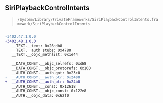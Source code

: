## SiriPlaybackControlIntents

> `/System/Library/PrivateFrameworks/SiriPlaybackControlIntents.framework/SiriPlaybackControlIntents`

```diff

-3402.47.1.0.0
+3402.48.1.0.0
   __TEXT.__text: 0x26cdb8
   __TEXT.__auth_stubs: 0x4780
   __TEXT.__objc_methlist: 0x1e44

   __DATA_CONST.__objc_selrefs: 0xd68
   __DATA_CONST.__objc_protorefs: 0x100
   __AUTH_CONST.__auth_got: 0x23c0
-  __AUTH_CONST.__auth_ptr: 0x2498
+  __AUTH_CONST.__auth_ptr: 0x24b0
   __AUTH_CONST.__const: 0x12618
   __AUTH_CONST.__objc_const: 0x122e8
   __AUTH.__objc_data: 0x62f0

```
